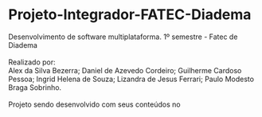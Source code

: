 # Projeto-Integrador-FATEC-Diadema
<p>
Desenvolvimento de software multiplataforma. 1º semestre - Fatec de Diadema
<br><br>
Realizado por:
<br>
Alex da Silva Bezerra;
Daniel de Azevedo Cordeiro;
Guilherme Cardoso Pessoa;
Ingrid Helena de Souza;
Lizandra de Jesus Ferrari;
Paulo Modesto Braga Sobrinho.
<br><br>
  Projeto sendo desenvolvido com seus conteúdos no 
